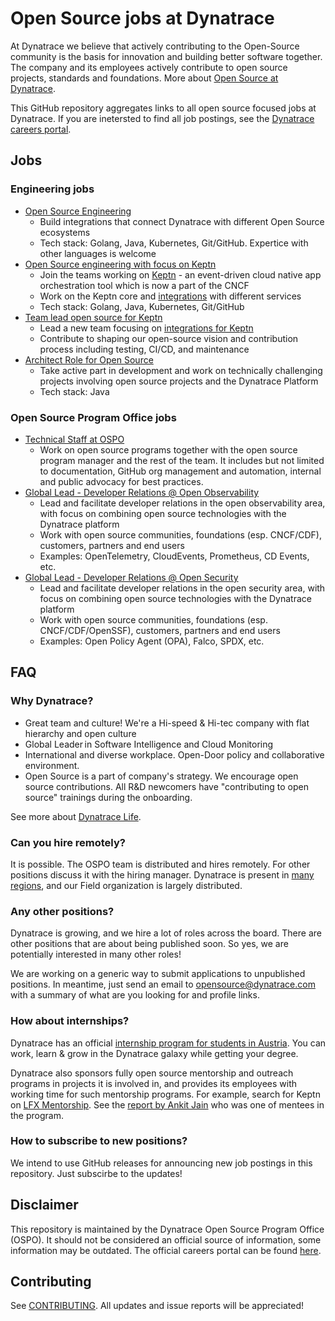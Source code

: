 # Open Source jobs at Dynatrace

At Dynatrace we believe that actively contributing to the Open-Source community
is the basis for innovation and building better software together.
The company and its employees actively contribute to 
open source projects, standards and foundations.
More about
[Open Source at Dynatrace](https://engineering.dynatrace.com/open-source/).

This GitHub repository aggregates links to all open source focused jobs at Dynatrace.
If you are inetersted to find all job postings,
see the [Dynatrace careers portal](https://www.dynatrace.com/company/careers/).

## Jobs

### Engineering jobs

- [Open Source Engineering](https://www.dynatrace.com/company/careers/austria/job/e758e34b-5e8d-48b0-b198-57c4b66be2be/)
  - Build integrations that connect Dynatrace with different Open Source ecosystems 
  - Tech stack: Golang, Java, Kubernetes, Git/GitHub.
    Expertice with other languages is welcome
- [Open Source engineering with focus on Keptn](https://www.dynatrace.com/company/careers/austria/job/49b5d1af-9912-4d5e-ac33-52aa419624fb/)
  - Join the teams working on [Keptn](https://keptn.sh/) - an event-driven cloud native app orchestration tool
  which is now a part of the CNCF
  - Work on the Keptn core and [integrations](https://keptn.sh/docs/integrations/) with different services
  - Tech stack: Golang, Java, Kubernetes, Git/GitHub
- [Team lead open source for Keptn](https://www.dynatrace.com/company/careers/austria/job/367f2e2f-ba2c-417d-b43a-32003f2e3fcf/)
  - Lead a new team focusing on [integrations for Keptn](https://keptn.sh/docs/integrations/)
  - Contribute to shaping our open-source vision and contribution process including testing, CI/CD, and maintenance
- [Architect Role for Open Source](https://www.dynatrace.com/company/careers/austria/job/e5380e2e-fc09-4d40-b97a-196b799af882/)
  - Take active part in development and work on technically challenging projects involving open source projects and the Dynatrace Platform
  - Tech stack: Java

### Open Source Program Office jobs

- [Technical Staff at OSPO](https://www.dynatrace.com/company/careers/austria/job/9a041e2f-4ced-41cd-9aad-d79724d17545/)
  - Work on open source programs together with the open source program manager and the rest of the team.
    It includes but not limited to documentation,
    GitHub org management and automation, 
    internal and public advocacy for best practices.
- [Global Lead - Developer Relations @ Open Observability](https://www.dynatrace.com/company/careers/austria/job/b6544787-8a90-474e-a5b0-5e71fd3db859/)
  - Lead and facilitate developer relations in the open observability area,
    with focus on combining open source technologies with the Dynatrace platform
  - Work with open source communities, foundations (esp. CNCF/CDF), customers, partners and end users
  - Examples: OpenTelemetry, CloudEvents, Prometheus, CD Events, etc.
- [Global Lead - Developer Relations @ Open Security](https://www.dynatrace.com/company/careers/austria/job/095b1d69-2de2-4a95-9636-bf1b577ff677/)
  - Lead and facilitate developer relations in the open security area,
    with focus on combining open source technologies with the Dynatrace platform
  - Work with open source communities, foundations (esp. CNCF/CDF/OpenSSF), customers, partners and end users
  - Examples: Open Policy Agent (OPA), Falco, SPDX, etc.



## FAQ

### Why Dynatrace?

* Great team and culture! We're a Hi-speed & Hi-tec company with flat hierarchy and open culture 
* Global Leader in Software Intelligence and Cloud Monitoring
* International and diverse workplace.
  Open-Door policy and collaborative environment.
* Open Source is a part of company's strategy.
  We encourage open source contributions.
  All R&D newcomers have "contributing to open source" trainings during the onboarding.

See more about [Dynatrace Life](https://www.linkedin.com/company/dynatrace/life/4cadb4fe-56f9-4d8e-a50a-e3e0a3e87ea5/).

### Can you hire remotely?

It is possible.
The OSPO team is distributed and hires remotely.
For other positions discuss it with the hiring manager.
Dynatrace is present in [many regions](https://www.dynatrace.com/company/locations/),
and our Field organization is largely distributed.

### Any other positions?

Dynatrace is growing, and we hire a lot of roles across the board.
There are other positions that are about being published soon.
So yes, we are potentially interested in many other roles!

We are working on a generic way to submit applications to unpublished positions.
In meantime, just send an email to [opensource@dynatrace.com](mailto://opensource@dynatrace.com)
with a summary of what are you looking for and profile links.

### How about internships?

Dynatrace has an official [internship program for students in Austria](https://www.dynatrace.com/company/careers/austria/students/).
You can work, learn & grow in the Dynatrace galaxy while getting your degree.

Dynatrace also sponsors fully open source mentorship and outreach programs
in projects it is involved in,
and provides its employees with working time for such mentorship programs.
For example, search for Keptn on [LFX Mentorship](https://mentorship.lfx.linuxfoundation.org/#projects_all).
See the [report by Ankit Jain](https://www.ankitjain28.me/communitybridge-mentee-with-keptn) who was one of mentees in the program.

### How to subscribe to new positions?

We intend to use GitHub releases for announcing new job postings in this repository.
Just subscirbe to the updates!

## Disclaimer

This repository is maintained by the Dynatrace Open Source Program Office (OSPO).
It should not be considered an official source of information,
some information may be outdated.
The official careers portal can be found [here](https://www.dynatrace.com/company/careers/).

## Contributing

See [CONTRIBUTING](./CONTRIBUTING.md).
All updates and issue reports will be appreciated!
